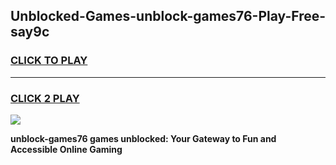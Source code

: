 
## Unblocked-Games-unblock-games76-Play-Free-say9c
<h3>
<a href="https://premium76.site?title=unblock-games76&ref=21A">CLICK TO PLAY</a></h3>
<hr>

<h3>
<a href="https://premium76.site?title=unblock-games76&ref=21A">CLICK 2 PLAY</a>
  
</h3>

<a href="https://premium76.site?title=unblock-games76&ref=21A"><img src="https://clearcache.store/games.png"></a>


**unblock-games76 games unblocked: Your Gateway to Fun and Accessible Online Gaming**
